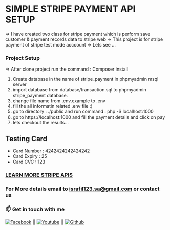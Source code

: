 # SIMPLE STRIPE PAYMENT API SETUP
=> I have created two class for stripe payment which is perform save customer & payment records data to stripe web
=> This project is  for stripe payment of stripe test mode acccount 
=> Lets see ...

### Project Setup 
=> After clone project run the command : Composer install
1. Create database in the name of stripe_payment in phpmyadmin msql server
2. import database from database/transaction.sql to phpmyadmin stripe_payment database.
3. change file name from .env.example to .env
4. fill the all informatin related .env file :)
5. go to directory : ./public and run command : php -S localhost:1000
6. go to https://localhost:1000 and fill the payment details and click on pay
7. lets checkout the results...

## Testing Card 
- Card Number : 4242424242424242
- Card Expiry : 25
- Card CVC : 123


### <a href="https://stripe.com/docs/api"> LEARN MORE STRIPE APIS  </a>


### For More details email to israfil123.sa@gmail.com or contact us
### 📫 Get in touch with me
[![Facebook](https://img.shields.io/badge/facebook-0077B5?style=for-the-badge&logo=facebook&logoColor=white)](https://www.facebook.com/people/Failure-B%C3%B8y/100023854041628/) || [![Youtube](https://img.shields.io/badge/youtube-DD0031?style=for-the-badge&logo=youtube&logoColor=white)](https://www.youtube.com/channel/UCx17TpbQ8JoQ-EdeltD1LIA) || [![Github](https://img.shields.io/badge/github%20-%23121011.svg?&style=for-the-badge&logo=github&logoColor=white)](https://github.com/dontknew)


